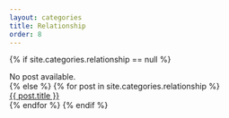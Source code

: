 ```yaml
---
layout: categories
title: Relationship
order: 8
---
```

{% if site.categories.relationship == null %}
  <div class="row ">No post available.</div>
{% else %}
  {% for post in site.categories.relationship %}
  <div class="row">
    <a href="{{ post.url }}">
      {{ post.title }}
    </a>
  </div>
  {% endfor %}
{% endif %}
